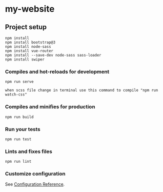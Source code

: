 # my-website




## Project setup
```
npm install
npm install bootstrap@3
npm install node-sass
npm install vue-router
npm install --save-dev node-sass sass-loader
npm install swiper
```

### Compiles and hot-reloads for development
```
npm run serve

when scss file change in terminal use this command to compile "npm run watch-css"
```

### Compiles and minifies for production
```
npm run build
```

### Run your tests
```
npm run test
```

### Lints and fixes files
```
npm run lint
```

### Customize configuration
See [Configuration Reference](https://cli.vuejs.org/config/).
